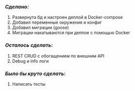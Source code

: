 ### _Сделано:_
1. Развернута бд и настроен деплой в Docker-compose
2. Добавил переменные окружения и конфиг
3. Добавил миграции (goose)
4. Миграции накатываются при деплое с помощью Docker

### _Осталось сделать_:
1. REST CRUD с обогащением по внешним API
2. Debug и info логи

### _Было бы круто сделать_:
1. Написать тесты